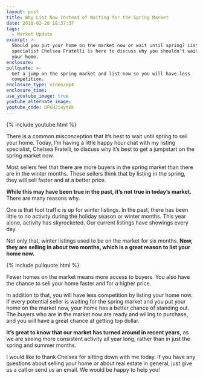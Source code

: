 ```yaml
---
layout: post
title: Why List Now Instead of Waiting for the Spring Market
date: 2018-02-28 18:37:37
tags:
  - Market Update
excerpt: >-
  Should you put your home on the market now or wait until spring? Listing
  specialist Chelsea Fratelli is here to discuss why you shouldn’t wait to list
  your home.
enclosure:
pullquote: >-
  Get a jump on the spring market and list now so you will have less
  competition.
enclosure_type: video/mp4
enclosure_time:
use_youtube_image: true
youtube_alternate_image:
youtube_code: DFKH2i4ytBk
---
```


{% include youtube.html %}

There is a common misconception that it’s best to wait until spring to sell your home. Today, I’m having a little happy hour chat with my listing specialist, Chelsea Fratelli, to discuss why it’s best to get a jumpstart on the spring market now.

Most sellers feel that there are more buyers in the spring market than there are in the winter months. These sellers think that by listing in the spring, they will sell faster and at a better price.

**While this may have been true in the past, it’s not true in today’s market.** There are many reasons why.

One is that foot traffic is up for winter listings. In the past, there has been little to no activity during the holiday season or winter months. This year alone, activity has skyrocketed. Our current listings have showings every day.

Not only that, winter listings used to be on the market for six months. **Now, they are selling in about two months, which is a great reason to list your home now.**<br>

{% include pullquote.html %}

Fewer homes on the market means more access to buyers. You also have the chance to sell your home faster and for a higher price.

In addition to that, you will have less competition by listing your home now. If every potential seller is waiting for the spring market and you put your home on the market now, your home has a better chance of standing out. The buyers who are in the market now are ready and willing to purchase, and you will have a great chance at getting top dollar.

**It’s great to know that our market has turned around in recent years,** as we are seeing more consistent activity all year long, rather than in just the spring and summer months.

I would like to thank Chelsea for sitting down with me today. If you have any questions about selling your home or about real estate in general, just give us a call or send us an email. We would be happy to help you!

<br>